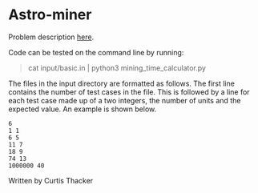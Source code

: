 # Astro-miner

Problem description [here](./Astro-miner.pdf).

Code can be tested on the command line by running:

> cat input/basic.in | python3 mining_time_calculator.py

The files in the input directory are formatted as follows. The first line contains the number of test cases in the file. This is followed by a line for each test case made up of a two integers, the number of units and the expected value. An example is shown below.

```
6
1 1
6 5
11 7
18 9
74 13
1000000 40
```


Written by Curtis Thacker